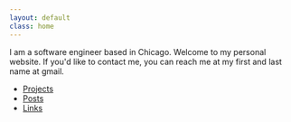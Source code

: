 ```yaml
---
layout: default
class: home
---
```


I am a software engineer based in Chicago. Welcome to my personal website. If you'd like to contact me, you can reach me at my first and last name at gmail.

- [Projects](/projects)
- [Posts](/posts)
- [Links](/links)
